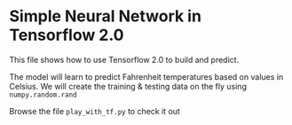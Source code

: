 # Simple Neural Network in Tensorflow 2.0
This file shows how to use Tensorflow 2.0 to build and predict.

The model will learn to predict Fahrenheit temperatures based on values in Celsius. We will create the training & testing data on the fly using `numpy.random.rand`

Browse the file `play_with_tf.py` to check it out
